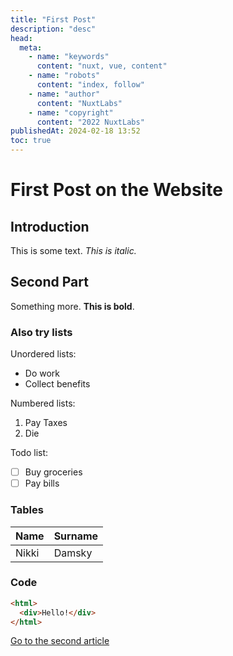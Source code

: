 ```yaml
---
title: "First Post"
description: "desc"
head:
  meta:
    - name: "keywords"
      content: "nuxt, vue, content"
    - name: "robots"
      content: "index, follow"
    - name: "author"
      content: "NuxtLabs"
    - name: "copyright"
      content: "2022 NuxtLabs"
publishedAt: 2024-02-18 13:52
toc: true
---
```


# First Post on the Website

## Introduction

This is some text. _This is italic._

## Second Part

Something more. **This is bold**.

### Also try lists

Unordered lists:

- Do work
- Collect benefits

Numbered lists:

1. Pay Taxes
2. Die

Todo list:

- [ ] Buy groceries
- [ ] Pay bills

### Tables

| Name  | Surname |
| ----- | ------- |
| Nikki | Damsky  |

### Code

```html
<html>
  <div>Hello!</div>
</html>
```

[Go to the second article](/blog/second)
